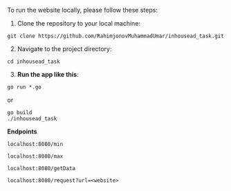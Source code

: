 To run the website locally, please follow these steps:

1. Clone the repository to your local machine:
```
git clone https://github.com/RahimjonovMuhammadUmar/inhousead_task.git
```

2. Navigate to the project directory:
```
cd inhousead_task
```

3. **Run the app like this**:
```
go run *.go
```
or
```
go build
./inhousead_task
```

**Endpoints**
```
localhost:8080/min
```

```
localhost:8080/max
```

```
localhost:8080/getData
```

```
localhost:8080/request?url=<website>
```